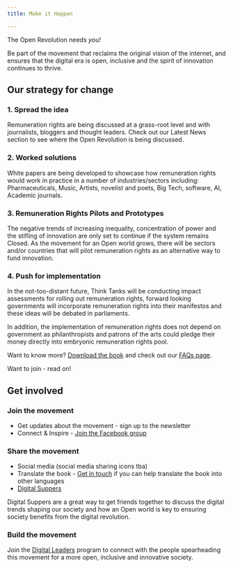 ```yaml
---
title: Make it Happen

---
```

The Open Revolution needs _you!_

Be part of the movement that reclaims the original vision of the internet, and ensures that the digital era is open, inclusive and the spirit of innovation continues to thrive.

## Our strategy for change

### 1. Spread the idea

Remuneration rights are being discussed at a grass-root level and with journalists, bloggers and thought leaders. Check out our Latest News section to see where the Open Revolution is being discussed.

### 2. Worked solutions

White papers are being developed to showcase how remuneration rights would work in practice in a number of industries/sectors including: Pharmaceuticals, Music, Artists, novelist and poets, Big Tech, software, AI, Academic journals.

### 3. Remuneration Rights Pilots and Prototypes

The negative trends of increasing inequality, concentration of power and the stifling of innovation are only set to continue if the system remains Closed. As the movement for an Open world grows, there will be sectors and/or countries that will pilot remuneration rights as an alternative way to fund innovation.

### 4. Push for implementation

In the not-too-distant future, Think Tanks will be conducting impact assessments for rolling out remuneration rights, forward looking governments will incorporate remuneration rights into their manifestos and these ideas will be debated in parliaments.

In addition, the implementation of remuneration rights does not depend on government as philanthropists and patrons of the arts could pledge their money directly into embryonic remuneration rights pool.

Want to know more? [Download the book](/#get-this-book/) and check out our [FAQs page](/faqs/).

Want to join - read on!

## Get involved

### Join the movement

* Get updates about the movement - sign up to the newsletter
* Connect & Inspire - [Join the Facebook group ](https://www.facebook.com/groups/186769192043463/)

### Share the movement

* Social media (social media sharing icons tba)
* Translate the book - [Get in touch](/contact/) if you can help translate the book into other languages
* [Digital Suppers](http://digitalsupper.com/) 

Digital Suppers are a great way to get friends together to discuss the digital trends shaping our society and how an Open world is key to ensuring society benefits from the digital revolution.

### Build the movement

Join the [Digital Leaders](http://open-leaders.com/) program to connect with the people spearheading this movement for a more open, inclusive and innovative society.